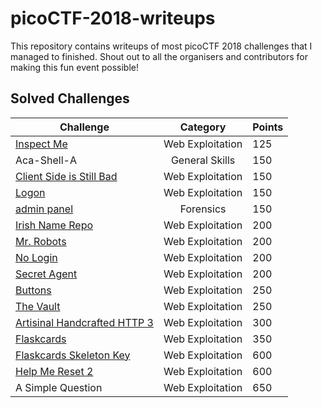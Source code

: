 # picoCTF-2018-writeups

This repository contains writeups of most picoCTF 2018 challenges that I managed to finished. Shout out to all the organisers and contributors for making this fun event possible!


## Solved Challenges

Challenge | Category | Points 
----------|:--------:|:------
[Inspect Me](/web_exploitation/inspect_me.md) | Web Exploitation | 125 | 
Aca-Shell-A | General Skills | 150 |
[Client Side is Still Bad](/web_exploitation/client_side_is_still_bad.md) | Web Exploitation | 150 |
[Logon](/web_exploitation/logon.md) | Web Exploitation | 150 |
[admin panel](/forensics/admin_panel.md) | Forensics | 150 |
[Irish Name Repo](/web_exploitation/irish_name_repo.md) | Web Exploitation | 200 |
[Mr. Robots](/web_exploitation/mr_robots.md) | Web Exploitation | 200 |
[No Login](/web_exploitation/no_login.md) | Web Exploitation | 200 |
[Secret Agent](/web_exploitation/secret_agent.md) | Web Exploitation | 200 |
[Buttons](/web_exploitation/buttons.md) | Web Exploitation | 250 |
[The Vault](/web_exploitation/the_vault.md) | Web Exploitation | 250 |
[Artisinal Handcrafted HTTP 3](/web_exploitation/Artisinal_http_req.md) | Web Exploitation | 300 |
[Flaskcards](/web_exploitation/flaskcards.md) | Web Exploitation | 350 |
[Flaskcards Skeleton Key](/web_exploitation/flaskcards_skeleton_key.md) | Web Exploitation | 600 |
[Help Me Reset 2](/web_exploitation/help_me_reset.md) | Web Exploitation | 600 |
A Simple Question | Web Exploitation | 650 |



